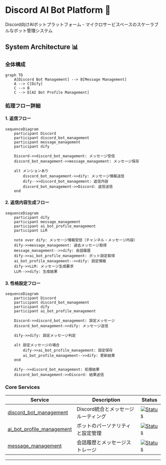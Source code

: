 # Discord AI Bot Platform 🤖

Discord向けAIボットプラットフォーム - マイクロサービスベースのスケーラブルなボット管理システム

## System Architecture 📊

### 全体構成

```mermaid
graph TD
    A[Discord Bot Management] --> B[Message Management]
    A --> C[Dify]
    C --> B
    C --> D[AI Bot Profile Management]
```

### 処理フロー詳細

#### 1. 返信フロー

```mermaid
sequenceDiagram
    participant Discord
    participant discord_bot_management
    participant message_management
    participant dify
    
    Discord->>discord_bot_management: メッセージ受信
    discord_bot_management->>message_management: メッセージ保存
    
    alt メンションあり
        discord_bot_management->>dify: メッセージ情報送信
        dify-->>discord_bot_management: 返信内容
        discord_bot_management->>Discord: 返信送信
    end
```

#### 2. 返信内容生成フロー

```mermaid
sequenceDiagram
    participant dify
    participant message_management
    participant ai_bot_profile_management
    participant LLM
    
    note over dify: メッセージ情報受信（チャンネル・メッセージ内容）
    dify->>message_management: 過去メッセージ取得
    message_management-->>dify: 会話履歴
    dify->>ai_bot_profile_management: ボット設定取得
    ai_bot_profile_management-->>dify: 設定情報
    dify->>LLM: メッセージ生成要求
    LLM-->>dify: 生成結果
```

#### 3. 性格設定フロー

```mermaid
sequenceDiagram
    participant Discord
    participant discord_bot_management
    participant dify
    participant ai_bot_profile_management
    
    Discord->>discord_bot_management: 設定メッセージ
    discord_bot_management->>dify: メッセージ送信
    
    dify->>dify: 設定メッセージ判定
    
    alt 設定メッセージの場合
        dify->>ai_bot_profile_management: 設定保存
        ai_bot_profile_management-->>dify: 更新結果
    end
    
    dify-->>discord_bot_management: 処理結果
    discord_bot_management->>Discord: 結果送信
```

### Core Services

| Service | Description | Status |
|---------|-------------|---------|
| [discord_bot_management](https://github.com/FungiFur-Strikers/discord-bot-service) | Discord統合とメッセージルーティング | [![Status](https://img.shields.io/badge/status-active-success)]() |
| [ai_bot_profile_management](https://github.com/FungiFur-Strikers/bot-profile-manager) | ボットのパーソナリティと設定管理 | [![Status](https://img.shields.io/badge/status-active-success)]() |
| [message_management](https://github.com/FungiFur-Strikers/discord-message-service) | 会話履歴とメッセージストレージ | [![Status](https://img.shields.io/badge/status-active-success)]() |

---
